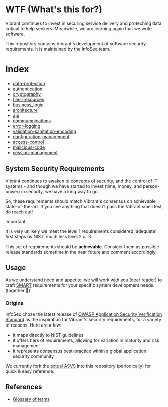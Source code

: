 # WTF (What's this for?)

Vibrant continues to invest in securing service delivery and proteching data critical to help seekers.  Meanwhile, we are learning again that we write software.

This repository contains Vibrant's development of software security requirements.  It is maintained by the InfoSec team.

# Index

  - [data-protection](./data-protection.md)
  - [authentication](./authentication.md)
  - [cryptography](./cryptography.md)
  - [files-resources](./files-resources.md)
  - [business_logic](./business_logic.md)
  - [architecture](./architecture.md)
  - [api](./api.md)
  - [commumnications](./commumnications.md)
  - [error-logging](./error-logging.md)
  - [validation-sanitation-encoding](./validation-sanitation-encoding.md)
  - [configuration-management](./configuration-management.md)
  - [access-control](./access-control.md)
  - [malicious-code](./malicious-code.md)
  - [session-management](./session-management.md)

## System Security Requirements

Vibrant continues to awaken to concepts of security, and the control of IT systems - and though we have started to invest (time, money, and person-power) in security, we have a long way to go.

So, these requirements should match Vibrant's consensus on achievable state-of-the-art.  If you see anything that doesn't pass the Vibrant smell test, do reach out!

> [!IMPORTANT]
> It is very unlikely we meet the level 1 requirements considered 'adequate' first steps by NIST, much less level 2 or 3.
> 
> This set of requirements should be **achievable**. Consider them as possible release standards sometime in the near future and comment accordingly.  

## Usage

As we understand need and appetite, we will work with you (dear reader) to craft [SMART](https://en.wikipedia.org/wiki/SMART_criteria) requirements for your specific system development needs. (together :love_letter:) 


### Origins

InfoSec chose the latest release of [OWASP Application Security Verification Standard](https://github.com/OWASP/ASVS) as the inspiration for Vibrant's security requirements, for a variety of reasons.  Here are a few:

- it maps directly to NIST guidelines
- it offers tiers of requirements, allowing for variation in maturity and risk management
- it represents consensus best-practice within a global application security community

We currently fork the [actual ASVS](./ASVS_docs/README.md) into this repository (periodically) for quick & easy reference.

## References

- [Glossary of terms](./glossary.md)
